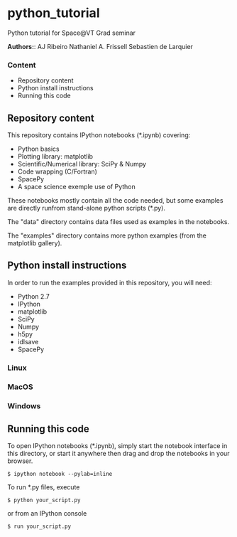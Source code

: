 python_tutorial
===============

Python tutorial for Space@VT Grad seminar

**Authors:**: 	AJ Ribeiro
		Nathaniel A. Frissell
		Sebastien de Larquier

### Content
* Repository content
* Python install instructions
* Running this code

## Repository content
  
This repository contains IPython notebooks (*.ipynb) covering:
* Python basics
* Plotting library: matplotlib
* Scientific/Numerical library: SciPy & Numpy
* Code wrapping (C/Fortran)
* SpacePy
* A space science exemple use of Python

These notebooks mostly contain all the code needed, but some examples are directly runfrom stand-alone python scripts (*.py).

The "data" directory contains data files used as examples in the notebooks.

The "examples" directory contains more python examples (from the matplotlib gallery).


## Python install instructions

In order to run the examples provided in this repository, you will need:
* Python 2.7
* IPython
* matplotlib
* SciPy
* Numpy
* h5py
* idlsave
* SpacePy

### Linux


### MacOS


### Windows


## Running this code

To open IPython notebooks (*.ipynb), simply start the notebook interface in this directory, or start it anywhere then drag and drop the notebooks in your browser.

    $ ipython notebook --pylab=inline

To run *.py files, execute

    $ python your_script.py

or from an IPython console

    $ run your_script.py


